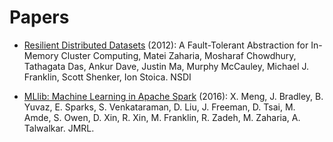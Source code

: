 # Papers

- [Resilient Distributed Datasets][1] (2012): A Fault-Tolerant Abstraction for In-Memory Cluster Computing, Matei Zaharia, Mosharaf Chowdhury, Tathagata Das, Ankur Dave, Justin Ma, Murphy McCauley, Michael J. Franklin, Scott Shenker, Ion Stoica. NSDI

- [MLlib: Machine Learning in Apache Spark][2] (2016): X. Meng, J. Bradley, B. Yuvaz, E. Sparks, S. Venkataraman, D. Liu, J. Freeman, D. Tsai, M. Amde, S. Owen, D. Xin, R. Xin, M. Franklin, R. Zadeh, M. Zaharia, A. Talwalkar. JMRL.

[1]: http://usenix.org/system/files/conference/nsdi12/nsdi12-final138.pdf
[2]: http://arxiv.org/pdf/1505.06807.pdf